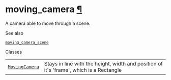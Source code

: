 # moving\_camera [¶](https://docs.manim.community/en/stable/reference/manim.camera.moving_camera.html\#module-manim.camera.moving_camera "Link to this heading")

A camera able to move through a scene.

See also

[`moving_camera_scene`](https://docs.manim.community/en/stable/reference/manim.scene.moving_camera_scene.html#module-manim.scene.moving_camera_scene "manim.scene.moving_camera_scene")

Classes

|     |     |
| --- | --- |
| [`MovingCamera`](https://docs.manim.community/en/stable/reference/manim.camera.moving_camera.MovingCamera.html#manim.camera.moving_camera.MovingCamera "manim.camera.moving_camera.MovingCamera") | Stays in line with the height, width and position of it's 'frame', which is a Rectangle |